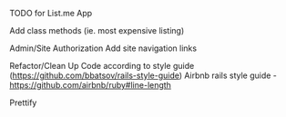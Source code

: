 TODO for List.me App

Add class methods (ie. most expensive listing)

Admin/Site Authorization
Add site navigation links

Refactor/Clean Up Code according to style guide (https://github.com/bbatsov/rails-style-guide)
Airbnb rails style guide - https://github.com/airbnb/ruby#line-length

Prettify
